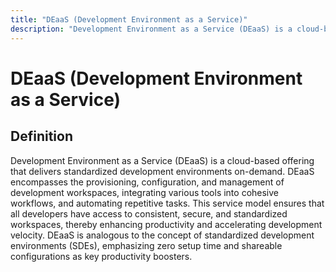 ```yaml
---
title: "DEaaS (Development Environment as a Service)"
description: "Development Environment as a Service (DEaaS) is a cloud-based offering that delivers standardized development environments on-demand. DEaaS encompasses the provisioning, configuration, and management of development workspaces, integrating various tools into cohesive workflows, and automating repetitive tasks. This service model ensures that all developers have access to consistent, secure, and standardized workspaces, thereby enhancing productivity and accelerating development velocity. DEaaS is analogous to the concept of standardized development environments (SDEs), emphasizing zero setup time and shareable configurations as key productivity boosters."
---
```


# DEaaS (Development Environment as a Service)

## Definition

Development Environment as a Service (DEaaS) is a cloud-based offering that delivers standardized development environments on-demand. DEaaS encompasses the provisioning, configuration, and management of development workspaces, integrating various tools into cohesive workflows, and automating repetitive tasks. This service model ensures that all developers have access to consistent, secure, and standardized workspaces, thereby enhancing productivity and accelerating development velocity. DEaaS is analogous to the concept of standardized development environments (SDEs), emphasizing zero setup time and shareable configurations as key productivity boosters.

